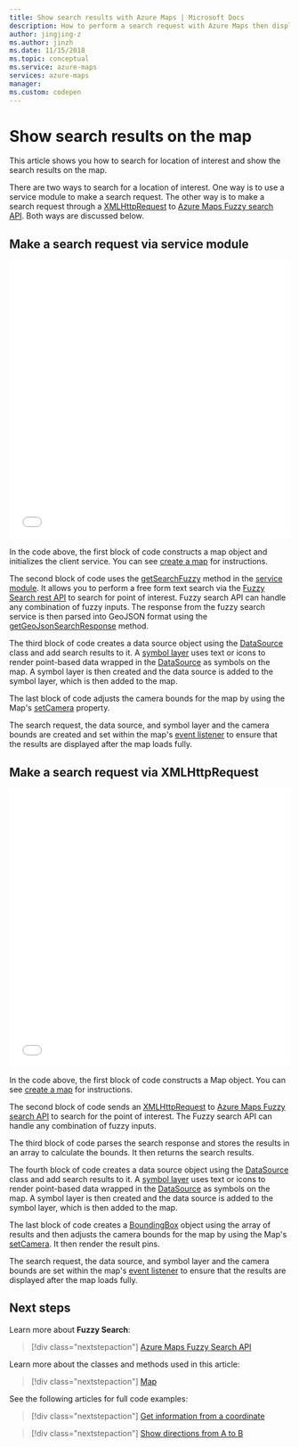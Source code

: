 ```yaml
---
title: Show search results with Azure Maps | Microsoft Docs
description: How to perform a search request with Azure Maps then display the results on a Javascript map
author: jingjing-z
ms.author: jinzh
ms.date: 11/15/2018
ms.topic: conceptual
ms.service: azure-maps
services: azure-maps
manager: 
ms.custom: codepen
---
```


# Show search results on the map

This article shows you how to search for location of interest and show the search results on the map.

There are two ways to search for a location of interest. One way is to use a service module to make a search request. The other way is to make a search request through a [XMLHttpRequest](https://xhr.spec.whatwg.org/) to [Azure Maps Fuzzy search API](https://docs.microsoft.com/rest/api/maps/search/getsearchfuzzy). Both ways are discussed below.

## Make a search request via service module

<iframe height='500' scrolling='no' title='Show search results on a map (Service Module)' src='//codepen.io/azuremaps/embed/zLdYEB/?height=265&theme-id=0&default-tab=js,result&embed-version=2&editable=true' frameborder='no' allowtransparency='true' allowfullscreen='true' style='width: 100%;'>See the Pen <a href='https://codepen.io/azuremaps/pen/zLdYEB/'>Show search results on a map (Service Module)</a> by Azure Maps (<a href='https://codepen.io/azuremaps'>@azuremaps</a>) on <a href='https://codepen.io'>CodePen</a>.
</iframe>

In the code above, the first block of code constructs a map object and initializes the client service. You can see [create a map](./map-create.md) for instructions.

The second block of code uses the [getSearchFuzzy](https://docs.microsoft.com/javascript/api/azure-maps-rest/services.search?view=azure-iot-typescript-latest#getsearchfuzzy-string--searchgetsearchfuzzyoptionalparams-) method in the [service module](https://atlas.microsoft.com/sdk/js/atlas-service.js?api-version=1). It allows you to perform a free form text search via the [Fuzzy Search rest API](https://docs.microsoft.com/rest/api/maps/search/getsearchfuzzy) to search for point of interest. Fuzzy search API can handle any combination of fuzzy inputs. The response from the fuzzy search service is then parsed into GeoJSON format using the [getGeoJsonSearchResponse](https://docs.microsoft.com/javascript/api/azure-maps-rest/atlas.service.geojson.geojsonsearchresponse?view=azure-iot-typescript-latest#geojsonsearchresponse) method. 

The third block of code creates a data source object using the [DataSource](https://docs.microsoft.com/javascript/api/azure-maps-control/atlas.source.datasource?view=azure-iot-typescript-latest) class and add search results to it. A [symbol layer](https://docs.microsoft.com/javascript/api/azure-maps-control/atlas.layer.symbollayer?view=azure-iot-typescript-latest) uses text or icons to render point-based data wrapped in the [DataSource](https://docs.microsoft.com/javascript/api/azure-maps-control/atlas.source.datasource?view=azure-iot-typescript-latest) as symbols on the map.  A symbol layer is then created and the data source is added to the symbol layer, which is then added to the map.

The last block of code adjusts the camera bounds for the map by using the Map's [setCamera](https://docs.microsoft.com/javascript/api/azure-maps-control/atlas.map?view=azure-iot-typescript-latest#setcamera-cameraoptions---cameraboundsoptions---animationoptions-) property.

The search request, the data source, and symbol layer and the camera bounds are created and set within the map's [event listener](https://docs.microsoft.com/javascript/api/azure-maps-control/atlas.map?view=azure-iot-typescript-latest#events) to ensure that the results are displayed after the map loads fully.


## Make a search request via XMLHttpRequest

<iframe height='500' scrolling='no' title='Show search results on a map' src='//codepen.io/azuremaps/embed/KQbaeM/?height=265&theme-id=0&default-tab=js,result&embed-version=2&editable=true' frameborder='no' allowtransparency='true' allowfullscreen='true' style='width: 100%;'>See the Pen <a href='https://codepen.io/azuremaps/pen/KQbaeM/'>Show search results on a map</a> by Azure Maps (<a href='https://codepen.io/azuremaps'>@azuremaps</a>) on <a href='https://codepen.io'>CodePen</a>.
</iframe>

In the code above, the first block of code constructs a Map object. You can see [create a map](./map-create.md) for instructions.

The second block of code sends an [XMLHttpRequest](https://xhr.spec.whatwg.org/) to [Azure Maps Fuzzy search API](https://docs.microsoft.com/rest/api/maps/search/getsearchfuzzy) to search for the point of interest. The Fuzzy search API can handle any combination of fuzzy inputs. 

The third block of code parses the search response and stores the results in an array to calculate the bounds. It then returns the search results.

The fourth block of code creates a data source object using the [DataSource](https://docs.microsoft.com/javascript/api/azure-maps-control/atlas.source.datasource?view=azure-iot-typescript-latest) class and add search results to it. A [symbol layer](https://docs.microsoft.com/javascript/api/azure-maps-control/atlas.layer.symbollayer?view=azure-iot-typescript-latest) uses text or icons to render point-based data wrapped in the [DataSource](https://docs.microsoft.com/javascript/api/azure-maps-control/atlas.source.datasource?view=azure-iot-typescript-latest) as symbols on the map. A symbol layer is then created and the data source is added to the symbol layer, which is then added to the map.

The last block of code creates a [BoundingBox](https://docs.microsoft.com/javascript/api/azure-maps-control/atlas.data.boundingbox?view=azure-iot-typescript-latest) object using the array of results and then adjusts the camera bounds for the map by using the Map's [setCamera](https://docs.microsoft.com/javascript/api/azure-maps-control/atlas.map?view=azure-iot-typescript-latest#setcamera-cameraoptions---cameraboundsoptions---animationoptions-). It then render the result pins.

The search request, the data source, and symbol layer and the camera bounds are set within the map's [event listener](https://docs.microsoft.com/javascript/api/azure-maps-control/atlas.map?view=azure-iot-typescript-latest#events) to ensure that the results are displayed after the map loads fully.

## Next steps

Learn more about **Fuzzy Search**:

> [!div class="nextstepaction"]
> [Azure Maps Fuzzy Search API](https://docs.microsoft.com/rest/api/maps/search/getsearchfuzzy)

Learn more about the classes and methods used in this article:

> [!div class="nextstepaction"]
> [Map](https://docs.microsoft.com/javascript/api/azure-maps-control/atlas.map?view=azure-iot-typescript-latest)

See the following articles for full code examples:

> [!div class="nextstepaction"]
> [Get information from a coordinate](./map-get-information-from-coordinate.md)
<!-- Comment added to suppress false positive warning -->
> [!div class="nextstepaction"]
> [Show directions from A to B](./map-route.md)
